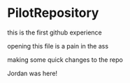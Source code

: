 PilotRepository
===============

this is the first github experience

opening this file is a pain in the ass

making some quick changes to the repo

Jordan was here!
